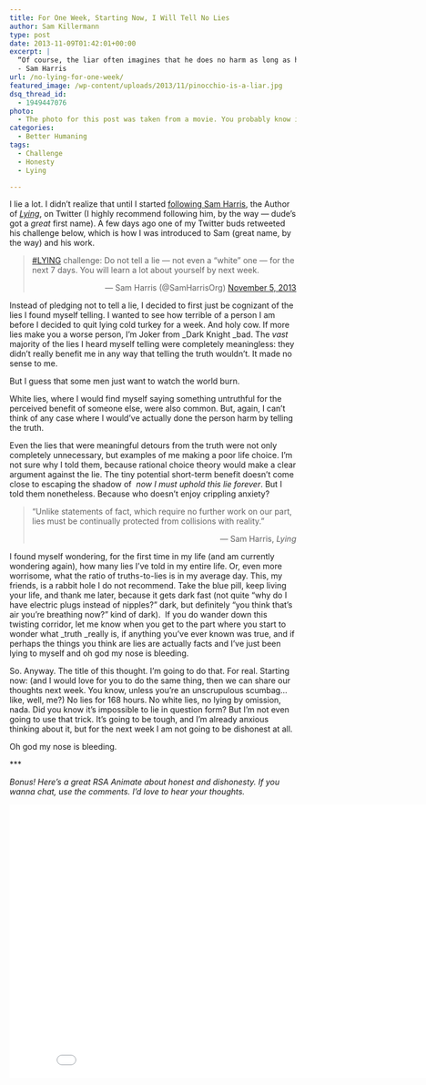 ```yaml
---
title: For One Week, Starting Now, I Will Tell No Lies
author: Sam Killermann
type: post
date: 2013-11-09T01:42:01+00:00
excerpt: |
  “Of course, the liar often imagines that he does no harm as long as his lies go undetected.” 
  - Sam Harris
url: /no-lying-for-one-week/
featured_image: /wp-content/uploads/2013/11/pinocchio-is-a-liar.jpg
dsq_thread_id:
  - 1949447076
photo:
  - The photo for this post was taken from a movie. You probably know it. Then I made it blurry.
categories:
  - Better Humaning
tags:
  - Challenge
  - Honesty
  - Lying

---
```

I lie a lot. I didn&#8217;t realize that until I started [following Sam Harris][1], the Author of <a title="Lying" href="http://www.amazon.com/gp/product/1940051002?ie=UTF8&camp=1789&creativeASIN=1940051002&linkCode=xm2&tag=wwwsamharri02-20" target="_blank"><em>Lying</em></a>, on Twitter (I highly recommend following him, by the way &#8212; dude&#8217;s got a _great_ first name). A few days ago one of my Twitter buds retweeted his challenge below, which is how I was introduced to Sam (great name, by the way) and his work.

<blockquote class="twitter-tweet">
  <p>
    <a href="https://twitter.com/search?q=%23LYING&src=hash">#LYING</a> challenge: Do not tell a lie &#8212; not even a &#8220;white&#8221; one &#8212; for the next 7 days. You will learn a lot about yourself by next week.
  </p>
  
  <p style="text-align: right;">
    — Sam Harris (@SamHarrisOrg) <a href="https://twitter.com/SamHarrisOrg/statuses/397787999255023616">November 5, 2013</a>
  </p>
</blockquote>


  
Instead of pledging not to tell a lie, I decided to first just be cognizant of the lies I found myself telling. I wanted to see how terrible of a person I am before I decided to quit lying cold turkey for a week. And holy cow. If more lies make you a worse person, I&#8217;m Joker from _Dark Knight _bad. The _vast_ majority of the lies I heard myself telling were completely meaningless: they didn&#8217;t really benefit me in any way that telling the truth wouldn&#8217;t. It made no sense to me.

But I guess that some men just want to watch the world burn.

White lies, where I would find myself saying something untruthful for the perceived benefit of someone else, were also common. But, again, I can&#8217;t think of any case where I would&#8217;ve actually done the person harm by telling the truth.

Even the lies that were meaningful detours from the truth were not only completely unnecessary, but examples of me making a poor life choice. I&#8217;m not sure why I told them, because rational choice theory would make a clear argument against the lie. The tiny potential short-term benefit doesn&#8217;t come close to escaping the shadow of  _now I must uphold this lie forever_. But I told them nonetheless. Because who doesn&#8217;t enjoy crippling anxiety?

> “Unlike statements of fact, which require no further work on our part, lies must be continually protected from collisions with reality.”
> 
> <p style="text-align: right;">
>   — Sam Harris, <em>Lying</em>
> </p>

I found myself wondering, for the first time in my life (and am currently wondering again), how many lies I&#8217;ve told in my entire life. Or, even more worrisome, what the ratio of truths-to-lies is in my average day. This, my friends, is a rabbit hole I do not recommend. Take the blue pill, keep living your life, and thank me later, because it gets dark fast (not quite &#8220;why do I have electric plugs instead of nipples?&#8221; dark, but definitely &#8220;you think that&#8217;s air you&#8217;re breathing now?&#8221; kind of dark).  If you do wander down this twisting corridor, let me know when you get to the part where you start to wonder what _truth _really is, if anything you&#8217;ve ever known was true, and if perhaps the things you think are lies are actually facts and I&#8217;ve just been lying to myself and oh god my nose is bleeding.

So. Anyway. The title of this thought. I&#8217;m going to do that. For real. Starting now: (and I would love for you to do the same thing, then we can share our thoughts next week. You know, unless you&#8217;re an unscrupulous scumbag&#8230; like, well, me?) No lies for 168 hours. No white lies, no lying by omission, nada. Did you know it&#8217;s impossible to lie in question form? But I&#8217;m not even going to use that trick. It&#8217;s going to be tough, and I&#8217;m already anxious thinking about it, but for the next week I am not going to be dishonest at all.

Oh god my nose is bleeding.

\***

_Bonus! Here&#8217;s a great RSA Animate about honest and dishonesty. If you wanna chat, use the comments. I&#8217;d love to hear your thoughts._

<div class="youtube">
  <iframe src="//www.youtube.com/embed/XBmJay_qdNc" height="480" width="853" allowfullscreen="" frameborder="0"></iframe>
</div>

 [1]: https://twitter.com/SamHarrisOrg "Sam on Twitter"